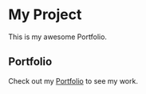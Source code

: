 # My Project

This is my awesome Portfolio.

## Portfolio

Check out my [Portfolio](https://chiragkpoojary.vercel.app/) to see my work.
